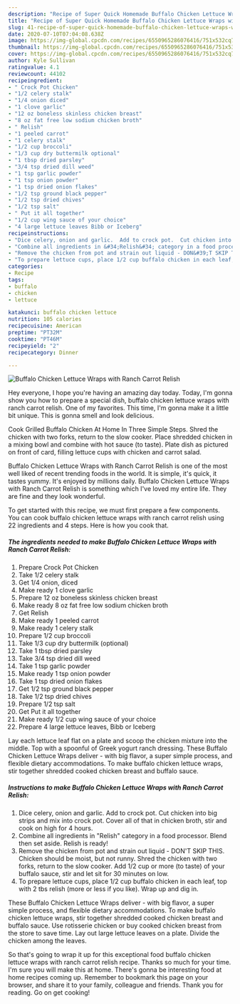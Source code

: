 ```yaml
---
description: "Recipe of Super Quick Homemade Buffalo Chicken Lettuce Wraps with Ranch Carrot Relish"
title: "Recipe of Super Quick Homemade Buffalo Chicken Lettuce Wraps with Ranch Carrot Relish"
slug: 41-recipe-of-super-quick-homemade-buffalo-chicken-lettuce-wraps-with-ranch-carrot-relish
date: 2020-07-10T07:04:08.638Z
image: https://img-global.cpcdn.com/recipes/6550965286076416/751x532cq70/buffalo-chicken-lettuce-wraps-with-ranch-carrot-relish-recipe-main-photo.jpg
thumbnail: https://img-global.cpcdn.com/recipes/6550965286076416/751x532cq70/buffalo-chicken-lettuce-wraps-with-ranch-carrot-relish-recipe-main-photo.jpg
cover: https://img-global.cpcdn.com/recipes/6550965286076416/751x532cq70/buffalo-chicken-lettuce-wraps-with-ranch-carrot-relish-recipe-main-photo.jpg
author: Kyle Sullivan
ratingvalue: 4.1
reviewcount: 44102
recipeingredient:
- " Crock Pot Chicken"
- "1/2 celery stalk"
- "1/4 onion diced"
- "1 clove garlic"
- "12 oz boneless skinless chicken breast"
- "8 oz fat free low sodium chicken broth"
- " Relish"
- "1 peeled carrot"
- "1 celery stalk"
- "1/2 cup broccoli"
- "1/3 cup dry buttermilk optional"
- "1 tbsp dried parsley"
- "3/4 tsp dried dill weed"
- "1 tsp garlic powder"
- "1 tsp onion powder"
- "1 tsp dried onion flakes"
- "1/2 tsp ground black pepper"
- "1/2 tsp dried chives"
- "1/2 tsp salt"
- " Put it all together"
- "1/2 cup wing sauce of your choice"
- "4 large lettuce leaves Bibb or Iceberg"
recipeinstructions:
- "Dice celery, onion and garlic.  Add to crock pot.  Cut chicken into big strips and mix into crock pot.  Cover all of that in chicken broth, stir and cook on high for 4 hours."
- "Combine all ingredients in &#34;Relish&#34; category in a food processor.  Blend then set aside.  Relish is ready!"
- "Remove the chicken from pot and strain out liquid - DON&#39;T SKIP THIS.  Chicken should be moist, but not runny.  Shred the chicken with two forks, return to the slow cooker.  Add 1/2 cup or more (to taste) of your buffalo sauce, stir and let sit for 30 minutes on low."
- "To prepare lettuce cups, place 1/2 cup buffalo chicken in each leaf, top with 2 tbs relish (more or less if you like). Wrap up and dig in."
categories:
- Recipe
tags:
- buffalo
- chicken
- lettuce

katakunci: buffalo chicken lettuce 
nutrition: 105 calories
recipecuisine: American
preptime: "PT32M"
cooktime: "PT46M"
recipeyield: "2"
recipecategory: Dinner

---
```



![Buffalo Chicken Lettuce Wraps with Ranch Carrot Relish](https://img-global.cpcdn.com/recipes/6550965286076416/751x532cq70/buffalo-chicken-lettuce-wraps-with-ranch-carrot-relish-recipe-main-photo.jpg)

Hey everyone, I hope you're having an amazing day today. Today, I'm gonna show you how to prepare a special dish, buffalo chicken lettuce wraps with ranch carrot relish. One of my favorites. This time, I'm gonna make it a little bit unique. This is gonna smell and look delicious.

Cook Grilled Buffalo Chicken At Home In Three Simple Steps. Shred the chicken with two forks, return to the slow cooker. Place shredded chicken in a mixing bowl and combine with hot sauce (to taste). Plate dish as pictured on front of card, filling lettuce cups with chicken and carrot salad.

Buffalo Chicken Lettuce Wraps with Ranch Carrot Relish is one of the most well liked of recent trending foods in the world. It is simple, it's quick, it tastes yummy. It's enjoyed by millions daily. Buffalo Chicken Lettuce Wraps with Ranch Carrot Relish is something which I've loved my entire life. They are fine and they look wonderful.


To get started with this recipe, we must first prepare a few components. You can cook buffalo chicken lettuce wraps with ranch carrot relish using 22 ingredients and 4 steps. Here is how you cook that.

<!--inarticleads1-->

##### The ingredients needed to make Buffalo Chicken Lettuce Wraps with Ranch Carrot Relish:

1. Prepare  Crock Pot Chicken
1. Take 1/2 celery stalk
1. Get 1/4 onion, diced
1. Make ready 1 clove garlic
1. Prepare 12 oz boneless skinless chicken breast
1. Make ready 8 oz fat free low sodium chicken broth
1. Get  Relish
1. Make ready 1 peeled carrot
1. Make ready 1 celery stalk
1. Prepare 1/2 cup broccoli
1. Take 1/3 cup dry buttermilk (optional)
1. Take 1 tbsp dried parsley
1. Take 3/4 tsp dried dill weed
1. Take 1 tsp garlic powder
1. Make ready 1 tsp onion powder
1. Take 1 tsp dried onion flakes
1. Get 1/2 tsp ground black pepper
1. Take 1/2 tsp dried chives
1. Prepare 1/2 tsp salt
1. Get  Put it all together
1. Make ready 1/2 cup wing sauce of your choice
1. Prepare 4 large lettuce leaves, Bibb or Iceberg


Lay each lettuce leaf flat on a plate and scoop the chicken mixture into the middle. Top with a spoonful of Greek yogurt ranch dressing. These Buffalo Chicken Lettuce Wraps deliver - with big flavor, a super simple process, and flexible dietary accommodations. To make buffalo chicken lettuce wraps, stir together shredded cooked chicken breast and buffalo sauce. 

<!--inarticleads2-->

##### Instructions to make Buffalo Chicken Lettuce Wraps with Ranch Carrot Relish:

1. Dice celery, onion and garlic.  Add to crock pot.  Cut chicken into big strips and mix into crock pot.  Cover all of that in chicken broth, stir and cook on high for 4 hours.
1. Combine all ingredients in &#34;Relish&#34; category in a food processor.  Blend then set aside.  Relish is ready!
1. Remove the chicken from pot and strain out liquid - DON&#39;T SKIP THIS.  Chicken should be moist, but not runny.  Shred the chicken with two forks, return to the slow cooker.  Add 1/2 cup or more (to taste) of your buffalo sauce, stir and let sit for 30 minutes on low.
1. To prepare lettuce cups, place 1/2 cup buffalo chicken in each leaf, top with 2 tbs relish (more or less if you like). Wrap up and dig in.


These Buffalo Chicken Lettuce Wraps deliver - with big flavor, a super simple process, and flexible dietary accommodations. To make buffalo chicken lettuce wraps, stir together shredded cooked chicken breast and buffalo sauce. Use rotisserie chicken or buy cooked chicken breast from the store to save time. Lay out large lettuce leaves on a plate. Divide the chicken among the leaves. 

So that's going to wrap it up for this exceptional food buffalo chicken lettuce wraps with ranch carrot relish recipe. Thanks so much for your time. I'm sure you will make this at home. There's gonna be interesting food at home recipes coming up. Remember to bookmark this page on your browser, and share it to your family, colleague and friends. Thank you for reading. Go on get cooking!
